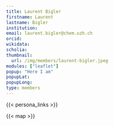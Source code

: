 ```yaml
---
title: Laurent Bigler
firstname: Laurent
lastname: Bigler
institution: 
email: laurent.bigler@chem.uzh.ch
orcid: 
wikidata: 
scholia: 
thumbnail:
  url: /img/members/laurent-bigler.jpeg
modules: ["leaflet"]
popup: "Here I am"
popupLat: 
popupLong: 
type: members
---
```


{{< persona_links >}}

{{< map >}}

